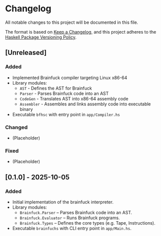 # Changelog

All notable changes to this project will be documented in this file.

The format is based on [Keep a Changelog](https://keepachangelog.com/en/1.1.0/),
and this project adheres to the [Haskell Package Versioning Policy](https://pvp.haskell.org/).

## [Unreleased]

### Added
- Implemented Brainfuck compiler targeting Linux x86-64
- Library modules:
  - `AST` - Defines the AST for Brainfuck
  - `Parser` - Parses Brainfuck code into an AST
  - `CodeGen` - Translates AST into x86-64 assembly code
  - `Assembler` - Assembles and links assembly code into executable binary
- Executable `bfhsc` with entry point in `app/Compiler.hs`

### Changed
- (Placeholder)

### Fixed
- (Placeholder)

## [0.1.0] - 2025-10-05

### Added
- Initial implementation of the brainfuck interpreter.
- Library modules:
  - `Brainfuck.Parser` – Parses Brainfuck code into an AST.
  - `Brainfuck.Evaluator` – Runs Brainfuck programs.
  - `Brainfuck.Types` – Defines the core types (e.g. Tape, Instructions).
- Executable `brainfuchs` with CLI entry point in `app/Main.hs`.
